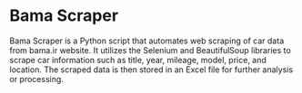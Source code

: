 # Bama Scraper
Bama Scraper is a Python script that automates web scraping of car data from bama.ir website. It utilizes the Selenium and BeautifulSoup libraries to scrape car information such as title, year, mileage, model, price, and location. The scraped data is then stored in an Excel file for further analysis or processing.


